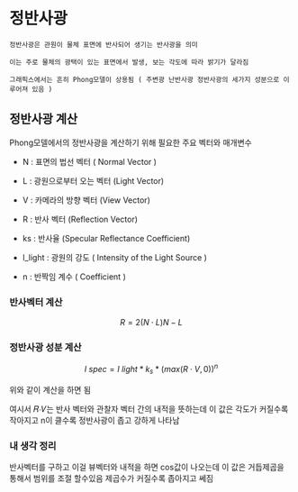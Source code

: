 # 정반사광
    정반사광은 관원이 물체 표면에 반사되어 생기는 반사광을 의미

    이는 주로 물체의 광택이 있는 표면에서 발생, 보는 각도에 따라 밝기가 달라짐

    그래픽스에서는 흔히 Phong모델이 상용됨 ( 주변광 난반사광 정반사광의 세가지 성분으로 이루어져 있음 )

## 정반사광 계산

Phong모델에서의 정반사광을 계산하기 위해 필요한 주요 벡터와 매개변수
- N : 표면의 법선 벡터 ( Normal Vector )

- L : 광원으로부터 오는 벡터 (Light Vector)

- V : 카메라의 방향 벡터 (View Vector)

- R : 반사 벡터 (Reflection Vector)

- ks : 반사율 (Specular Reflectance Coefficient)

- l_light : 광원의 강도 ( Intensity of the Light Source )

- n : 반짝임 계수 ( Coefficient )

### 반사벡터 계산
$$
R = 2(N \cdot L)N - L
$$


### 정반사광 성분 계산
$$
I ~spec = I ~light * k_s * (max(R \cdot V,0))^n
$$

위와 같이 계산을 하면 됨

여시서 𝑅⋅𝑉는 반사 벡터와 관찰자 벡터 간의 내적을 뜻하는데 이 값은 각도가 커질수록 작아지고 n이 클수록 정반사광이 좁고 강하게 나타남


### 내 생각 정리

반사벡터를 구하고 이걸 뷰벡터와 내적을 하면 cos값이 나오는데 이 값은 거듭제곱을 통해서 범위를 조절 할수있음 제곱수가 커질수록 좁아지고 쎄짐